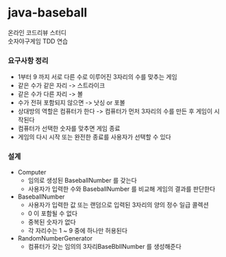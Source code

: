 # java-baseball
온라인 코드리뷰 스터디  
숫자야구게임 TDD 연습

### 요구사항 정리
- 1부터 9 까지 서로 다른 수로 이루어진 3자리의 수를 맞추는 게임
- 같은 수가 같은 자리 -> 스트라이크
- 같은 수가 다른 자리 -> 볼
- 수가 전혀 포함되지 않으면 -> 낫싱 or 포볼
- 상대방의 역할은 컴퓨터가 한다 -> 컴퓨터가 먼저 3자리의 수를 만든 후 게임이 시작된다
- 컴퓨터가 선택한 숫자를 맞추면 게임 종료
- 게임의 다시 시작 또는 완전한 종료를 사용자가 선택할 수 있다

### 설계
- Computer
    - 임의로 생성된 BaseballNumber 를 갖는다
    - 사용자가 입력한 수와 BaseballNumber 를 비교해 게임의 결과를 판단한다
- BaseballNumber
    - 사용자가 입력한 값 또는 랜덤으로 입력된 3자리의 양의 정수 일급 콜렉션
    - 0 이 포함될 수 없다
    - 중복된 숫자가 없다
    - 각 자리수는 1 ~ 9 중에 하나만 허용된다
- RandomNumberGenerator
    - 컴퓨터가 갖는 임의의 3자리BaseBbllNumber 를 생성해준다





